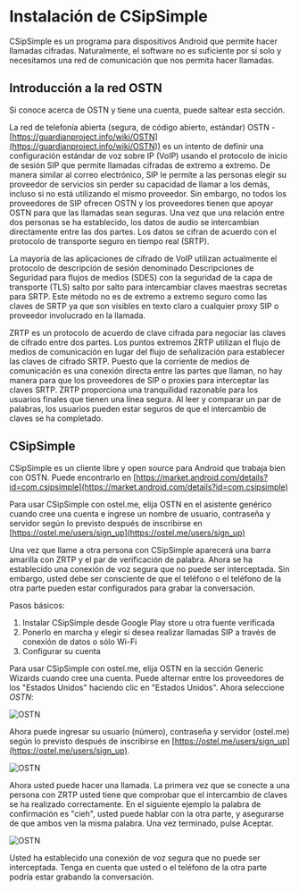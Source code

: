 Instalación de CSipSimple
=========================

CSipSimple es un programa para dispositivos Android que permite hacer llamadas cifradas. Naturalmente, el software no es suficiente por sí solo y necesitamos una red de comunicación que nos permita hacer llamadas.

Introducción a la red OSTN
--------------------------

Si conoce acerca de OSTN y tiene una cuenta, puede saltear esta sección.

La red de telefonía abierta (segura, de código abierto, estándar) OSTN - [https://guardianproject.info/wiki/OSTN](https://guardianproject.info/wiki/OSTN)) es un intento de definir una configuración estándar de voz sobre IP (VoIP) usando el protocolo de inicio de sesión SIP que permite llamadas cifradas de extremo a extremo. De manera similar al correo electrónico, SIP le permite a las personas elegir su proveedor de servicios sin perder su capacidad de llamar a los demás, incluso si no está utilizando el mismo proveedor. Sin embargo, no todos los proveedores de SIP ofrecen OSTN y los proveedores tienen que apoyar OSTN para que las llamadas sean seguras. Una vez que una relación entre dos personas se ha establecido, los datos de audio se intercambian directamente entre las dos partes. Los datos se cifran de acuerdo con el protocolo de transporte seguro en tiempo real (SRTP).

La mayoría de las aplicaciones de cifrado de VoIP utilizan actualmente el protocolo de descripción de sesión denominado Descripciones de Seguridad para flujos de medios (SDES) con la seguridad de la capa de transporte (TLS) salto por salto para intercambiar claves maestras secretas para SRTP. Este método no es de extremo a extremo seguro como las claves de SRTP ya que son visibles en texto claro a cualquier proxy SIP o proveedor involucrado en la llamada.

ZRTP es un protocolo de acuerdo de clave cifrada para negociar las claves de cifrado entre dos partes. Los puntos extremos ZRTP utilizan el flujo de medios de comunicación en lugar del flujo de señalización para establecer las claves de cifrado SRTP. Puesto que la corriente de medios de comunicación es una conexión directa entre las partes que llaman, no hay manera para que los proveedores de SIP o proxies para interceptar las claves SRTP. ZRTP proporciona una tranquilidad razonable para los usuarios finales que tienen una línea segura. Al leer y comparar un par de palabras, los usuarios pueden estar seguros de que el intercambio de claves se ha completado.

CSipSimple
----------

CSipSimple es un cliente libre y open source para Android que trabaja bien con OSTN. Puede encontrarlo en [https://market.android.com/details?id=com.csipsimple](https://market.android.com/details?id=com.csipsimple)

Para usar CSipSimple con ostel.me, elija OSTN en el asistente genérico cuando cree una cuenta e ingrese un nombre de usuario, contraseña y servidor según lo previsto después de inscribirse en [https://ostel.me/users/sign_up](https://ostel.me/users/sign_up)

Una vez que llame a otra persona con CSipSimple aparecerá una barra amarilla con ZRTP y el par de verificación de palabra. Ahora se ha establecido una conexión de voz segura que no puede ser interceptada. Sin embargo, usted debe ser consciente de que el teléfono o el teléfono de la otra parte pueden estar configurados para grabar la conversación.

Pasos básicos:

 1. Instalar CSipSimple desde Google Play store u otra fuente verificada
 2. Ponerlo en marcha y elegir si desea realizar llamadas SIP a través de conexión de datos o sólo Wi-Fi
 3. Configurar su cuenta

Para usar CSipSimple con ostel.me, elija OSTN en la sección Generic Wizards cuando cree una cuenta. Puede alternar entre los proveedores de los "Estados Unidos" haciendo clic en "Estados Unidos". Ahora seleccione *OSTN*:

![OSTN](ostn_1.png)

Ahora puede ingresar su usuario (número), contraseña y servidor (ostel.me) según lo previsto después de inscribirse en [https://ostel.me/users/sign_up](https://ostel.me/users/sign_up).

![OSTN](ostn_2.png)

Ahora usted puede hacer una llamada. La primera vez que se conecte a una persona con ZRTP usted tiene que comprobar que el intercambio de claves se ha realizado correctamente. En el siguiente ejemplo la palabra de confirmación es "cieh", usted puede hablar con la otra parte, y asegurarse de que ambos ven la misma palabra. Una vez terminado, pulse Aceptar.

![OSTN](ostn_3.png)

Usted ha establecido una conexión de voz segura que no puede ser interceptada. Tenga en cuenta que usted o el teléfono de la otra parte podría estar grabando la conversación.

